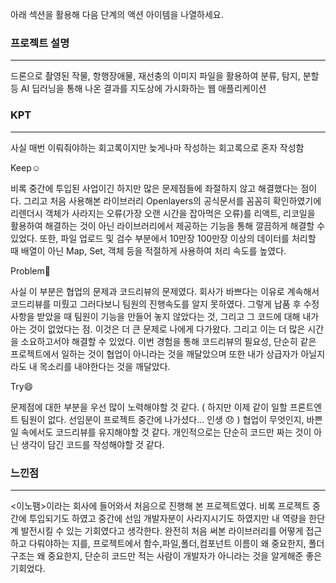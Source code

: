 아래 섹션을 활용해 다음 단계의 액션 아이템을 나열하세요.

### 프로젝트 설명

---

드론으로 촬영된 작물, 항행장애물, 재선충의 이미지 파일을 활용하여 분류, 탐지, 분할 등 AI 딥러닝을 통해 나온 결과를 지도상에 가시화하는 웹 애플리케이션

### **KPT**

---

사실 매번 이뤄줘야하는 회고록이지만 늦게나마 작성하는 회고록으로 혼자 작성함

Keep☺️

비록 중간에 투입된 사업이긴 하지만 많은 문제점들에 좌절하지 않고 해결했다는 점이다. 그리고 처음 사용해본 라이브러리 Openlayers의 공식문서를 꼼꼼히 확인하였기에 리렌더시 객체가 사라지는 오류(가장 오랜 시간을 잡아먹은 오류)를 리액트, 리코일을 활용하여 해결하는 것이 아닌 라이브러리에서 제공하는 기능을 통해 깔끔하게 해결할 수 있었다. 또한, 파일 업로드 및 검수 부분에서 10만장 100만장 이상의 데이터를 처리할 때 배열이 아닌 Map, Set, 객체 등을 적절하게 사용하여 처리 속도를 높였다.

Problem🙈

사실 이 부분은 협업의 문제과 코드리뷰의 문제였다. 회사가 바쁘다는 이유로 계속해서 코드리뷰를 미뤘고 그러다보니 팀원의 진행속도를 알지 못하였다. 그렇게 납품 후 수정사항을 받았을 때 팀원이 기능을 만들어 놓지 않았다는 것, 그리고 그 코드에 대해 내가 아는 것이 없었다는 점. 이것은 더 큰 문제로 나에게 다가왔다. 그리고 이는 더 많은 시간을 소요하고서야 해결할 수 있었다. 이번 경험을 통해 코드리뷰의 필요성, 단순히 같은 프로젝트에서 일하는 것이 협업이 아니라는 것을 깨달았으며 또한 내가 상급자가 아닐지라도 내 목소리를 내야한다는 것을 깨달았다.

Try😄

문제점에 대한 부분을 우선 많이 노력해야할 것 같다. ( 하지만 이제 같이 일할 프론트엔트 팀원이 없다. 선임분이 프로젝트 중간에 나가셨다… 인생 😞 ) 협업이 무엇인지, 바쁜 일 속에서도 코드리뷰를 유지해야할 것 같다. 개인적으로는 단순히 코드만 짜는 것이 아닌 생각이 담긴 코드를 작성해야할 것 같다.

### 느낀점

---

<이노팸>이라는 회사에 들어와서 처음으로 진행해 본 프로젝트였다. 비록 프로젝트 중간에 투입되기도 하였고 중간에 선임 개발자분이 사라지시기도 하였지만 내 역량을 한단계 발전시킬 수 있는 기회였다고 생각한다. 완전히 처음 써본 라이브러리를 어떻게 접근하고 다뤄야하는 지를, 프로젝트에서 함수,파일,폴더,컴포넌트 이름이 왜 중요한지, 폴더 구조는 왜 중요한지, 단순히 코드만 적는 사람이 개발자가 아니라는 것을 알게해준 좋은 기회었다.
